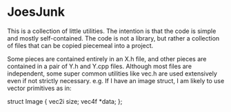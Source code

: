 # JoesJunk

This is a collection of little utilities. The intention is that the code is simple and mostly self-contained. The code is not a library, but rather a collection of files that can be copied piecemeal into a project.

Some pieces are contained entirely in an X.h file, and other pieces are contained in a pair of Y.h and Y.cpp files. Although most files are independent, some super common utilities like vec.h are used extensively even if not strictly necessary. e.g. If I have an image struct, I am likely to use vector primitives as in:

struct Image
{
	vec2i size;
	vec4f *data;
};
